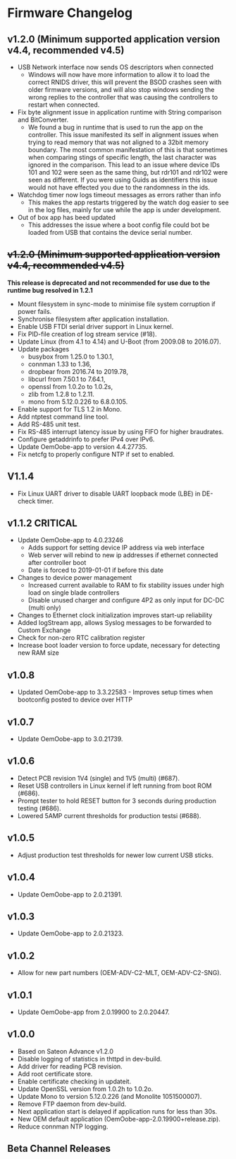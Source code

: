 # Firmware Changelog

## v1.2.0 (Minimum supported application version v4.4, recommended v4.5)

 - USB Network interface now sends OS descriptors when connected
   - Windows will now have more information to allow it to load the correct RNIDS driver, this will prevent the BSOD crashes seen with older firmware versions, and will also stop windows sending the wrong replies to the controller that was causing the controllers to restart when connected.
 - Fix byte alignment issue in application runtime with String comparison and BitConverter.
   - We found a bug in runtime that is used to run the app on the controller. This issue manifested its self in alignment issues when trying to read memory that was not aligned to a 32bit memory boundary.  The most common manifestation of this is that sometimes when comparing stings of specific length, the last character was ignored in the comparison.  This lead to an issue where device IDs 101 and 102 were seen as the same thing, but rdr101 and rdr102 were seen as different.  If you were using Guids as identifiers this issue would not have effected you due to the randomness in the ids. 
 - Watchdog timer now logs timeout messages as errors rather than info
   - This makes the app restarts triggered by the watch dog easier to see in the log files, mainly for use while the app is under development.
 - Out of box app has beed updated
   - This addresses the issue where a boot config file could bot be loaded from USB that contains the device serial number.

## ~~v1.2.0 (Minimum supported application version v4.4, recommended v4.5)~~

**This release is deprecated and not recommended for use due to the runtime bug resolved in 1.2.1**

 - Mount filesystem in sync-mode to minimise file system corruption if power fails.
 - Synchronise filesystem after application installation.
 - Enable USB FTDI serial driver support in Linux kernel.
 - Fix PID-file creation of log stream service (#18).
 - Update Linux (from 4.1 to 4.14) and U-Boot (from 2009.08 to 2016.07).
 - Update packages
   - busybox from 1.25.0 to 1.30.1,
   - connman 1.33 to 1.36,
   - dropbear from 2016.74 to 2019.78,
   - libcurl from 7.50.1 to 7.64.1,
   - openssl from 1.0.2o to 1.0.2s,
   - zlib from 1.2.8 to 1.2.11.
   - mono from 5.12.0.226 to 6.8.0.105.	
 - Enable support for TLS 1.2 in Mono.
 - Add ntptest command line tool.
 - Add RS-485 unit test.
 - Fix RS-485 interrupt latency issue by using FIFO for higher braudrates.
 - Configure getaddrinfo to prefer IPv4 over IPv6.
 - Update OemOobe-app to version 4.4.27735.
 - Fix netcfg to properly configure NTP if set to enabled.

## V1.1.4
 - Fix Linux UART driver to disable UART loopback mode (LBE) in DE-check timer.

## v1.1.2 **CRITICAL**

- Update OemOobe-app to 4.0.23246
  - Adds support for setting device IP address via web interface
  - Web server will rebind to new ip addresses if ethernet connected after controller boot
  - Date is forced to 2019-01-01 if before this date
- Changes to device power management
  - Increased current available to RAM to fix stability issues under high load on single blade controllers
  - Disable unused charger and configure 4P2 as only input for DC-DC (multi only)
- Changes to Ethernet clock initialization improves start-up reliability
- Added logStream app, allows Syslog messages to be forwarded to Custom Exchange
- Check for non-zero RTC calibration register
- Increase boot loader version to force update, necessary for detecting new RAM size

## v1.0.8

- Updated OemOobe-app to 3.3.22583 - Improves setup times when bootconfig posted to device over HTTP

## v1.0.7

- Update OemOobe-app to 3.0.21739.

## v1.0.6

- Detect PCB revision 1V4 (single) and 1V5 (multi) (#687).
- Reset USB controllers in Linux kernel if left running from boot ROM (#686).
- Prompt tester to hold RESET button for 3 seconds during production testing (#686).
- Lowered 5AMP current thresholds for production testsi (#688).

## v1.0.5

- Adjust production test thresholds for newer low current USB sticks.

## v1.0.4

- Update OemOobe-app to 2.0.21391.

## v1.0.3

- Update OemOobe-app to 2.0.21323.

## v1.0.2

- Allow for new part numbers (OEM-ADV-C2-MLT, OEM-ADV-C2-SNG).

## v1.0.1

- Update OemOobe-app from 2.0.19900 to 2.0.20447.

## v1.0.0

- Based on Sateon Advance v1.2.0
- Disable logging of statistics in thttpd in dev-build.
- Add driver for reading PCB revision.
- Add root certificate store.
- Enable certificate checking in updateit.
- Update OpenSSL version from 1.0.2h to 1.0.2o.
- Update Mono to version 5.12.0.226 (and Monolite 1051500007).
- Remove FTP daemon from dev-build.
- Next application start is delayed if application runs for less than 30s.
- New OEM default application (OemOobe-app-2.0.19900+release.zip).
- Reduce connman NTP logging.


## Beta Channel Releases

